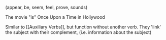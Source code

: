 (appear, be, seem, feel, prove, sounds)

The movie "is" Once Upon a Time in Hollywood

Similar to [[Auxiliary Verbs]], but function without another verb. They 'link' the subject with their complement, (i.e. information about the subject)

